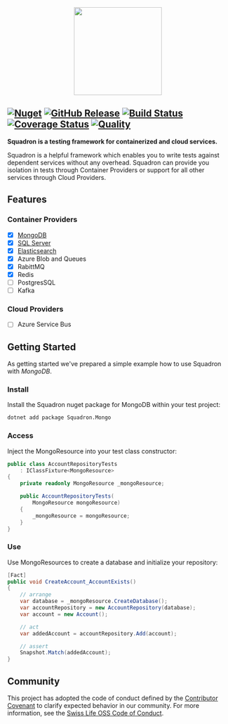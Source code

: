 <div style="text-align:center"><img src="https://raw.github.com/swissLife-oss/squadron-docs/master/website/static/img/logo_sl_squadron.png" height="200" /></div>

## [![Nuget](https://img.shields.io/nuget/v/Squadron.Core.svg?style=flat)](https://www.nuget.org/packages/Squadron.Core) [![GitHub Release](https://img.shields.io/github/release/SwissLife-OSS/Squadron.svg?style=flat)](https://github.com/SwissLife-OSS/Squadron/releases/latest) [![Build Status](https://dev.azure.com/swisslife-oss/swisslife-oss/_apis/build/status/Squadron.Release?branchName=master)](https://dev.azure.com/swisslife-oss/swisslife-oss/_build/latest?definitionId=11&branchName=master) [![Coverage Status](https://sonarcloud.io/api/project_badges/measure?project=SwissLife-OSS_Squadron&metric=coverage)](https://sonarcloud.io/dashboard?id=SwissLife-OSS_Squadron) [![Quality](https://sonarcloud.io/api/project_badges/measure?project=SwissLife-OSS_Squadron&metric=alert_status)](https://sonarcloud.io/dashboard?id=SwissLife-OSS_Squadron)

**Squadron is a testing framework for containerized and cloud services.**

Squadron is a helpful framework which enables you to write tests against dependent services without any overhead. Squadron can provide you isolation in tests through Container Providers or support for all other services through Cloud Providers.

## Features

### Container Providers

- [x] [MongoDB](https://swisslife-oss.github.io/squadron/docs/mongodb-getstarted)
- [x] [SQL Server](https://swisslife-oss.github.io/squadron/docs/sqlserver-getstarted)
- [x] [Elasticsearch](https://swisslife-oss.github.io/squadron/docs/elasticsearch-getstarted)
- [x] Azure Blob and Queues
- [x] RabittMQ
- [x] Redis
- [ ] PostgresSQL
- [ ] Kafka

### Cloud Providers
- [ ] Azure Service Bus

## Getting Started

As getting started we've prepared a simple example how to use Squadron with *MongoDB*.

### Install
Install the Squadron nuget package for MongoDB within your test project:

```bash
dotnet add package Squadron.Mongo
```

### Access
Inject the MongoResource into your test class constructor:

```csharp
public class AccountRepositoryTests
    : IClassFixture<MongoResource>
{
    private readonly MongoResource _mongoResource;

    public AccountRepositoryTests(
        MongoResource mongoResource)
    {
        _mongoResource = mongoResource;
    }
}
```

### Use
Use MongoResources to create a database and initialize your repository:

```csharp
[Fact]
public void CreateAccount_AccountExists()
{
    // arrange
    var database = _mongoResource.CreateDatabase();
    var accountRepository = new AccountRepository(database);
    var account = new Account();

    // act
    var addedAccount = accountRepository.Add(account);

    // assert
    Snapshot.Match(addedAccount);
}
```

## Community

This project has adopted the code of conduct defined by the [Contributor Covenant](https://contributor-covenant.org/)
to clarify expected behavior in our community. For more information, see the [Swiss Life OSS Code of Conduct](https://swisslife-oss.github.io/coc).
